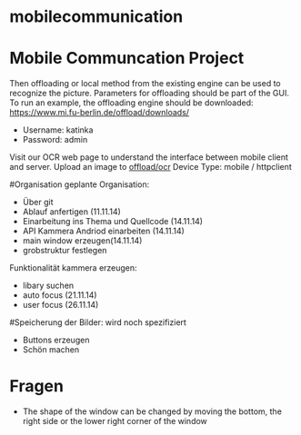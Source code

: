 mobilecommunication
===================

# Mobile Communcation Project

Then offloading or local method from the existing engine can be used to recognize the picture.
Parameters for offloading should be part of the GUI.
To run an example, the offloading engine should be downloaded:
https://www.mi.fu-berlin.de/offload/downloads/

* Username: katinka
* Password: admin

Visit our OCR web page to understand the interface between mobile client and server.
Upload an image to [offload/ocr](https://www.mi.fu-berlin.de/offload/ocr/)
Device Type: mobile / httpclient

#Organisation
geplante Organisation:
* Über git
* Ablauf anfertigen (11.11.14)
* Einarbeitung ins Thema und Quellcode (14.11.14)
* API Kammera Andriod einarbeiten (14.11.14)
* main window erzeugen(14.11.14)
* grobstruktur festlegen

Funktionalität kammera erzeugen: 
* libary suchen
* auto focus (21.11.14)
* user focus (26.11.14)



#Speicherung der Bilder: wird noch spezifiziert
* Buttons erzeugen
* Schön machen



# Fragen 
* The shape of the window can be changed by moving the bottom, the right side or the
lower right corner of the window
